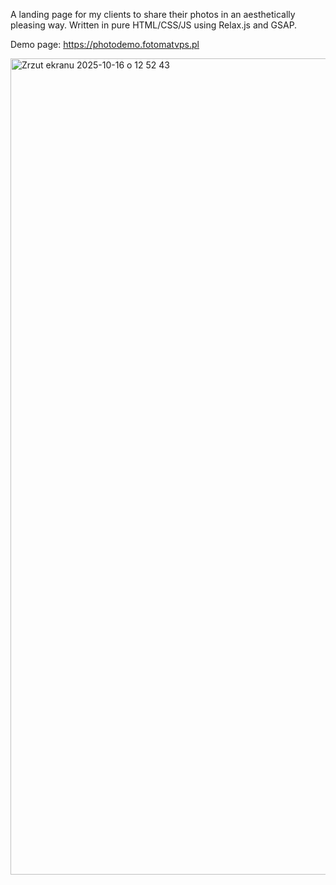 A landing page for my clients to share their photos in an aesthetically pleasing way. Written in pure HTML/CSS/JS using Relax.js and GSAP.

Demo page: https://photodemo.fotomatvps.pl

<img width="1611" height="1306" alt="Zrzut ekranu 2025-10-16 o 12 52 43" src="https://github.com/user-attachments/assets/7c8200fa-a98d-43a6-8f14-7bd265a7383b" />
